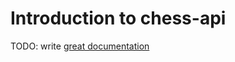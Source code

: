 # Introduction to chess-api

TODO: write [great documentation](http://jacobian.org/writing/what-to-write/)
